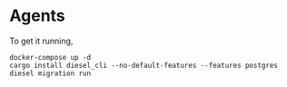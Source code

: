 # Agents

To get it running,
```
docker-compose up -d
cargo install diesel_cli --no-default-features --features postgres 
diesel migration run
```
